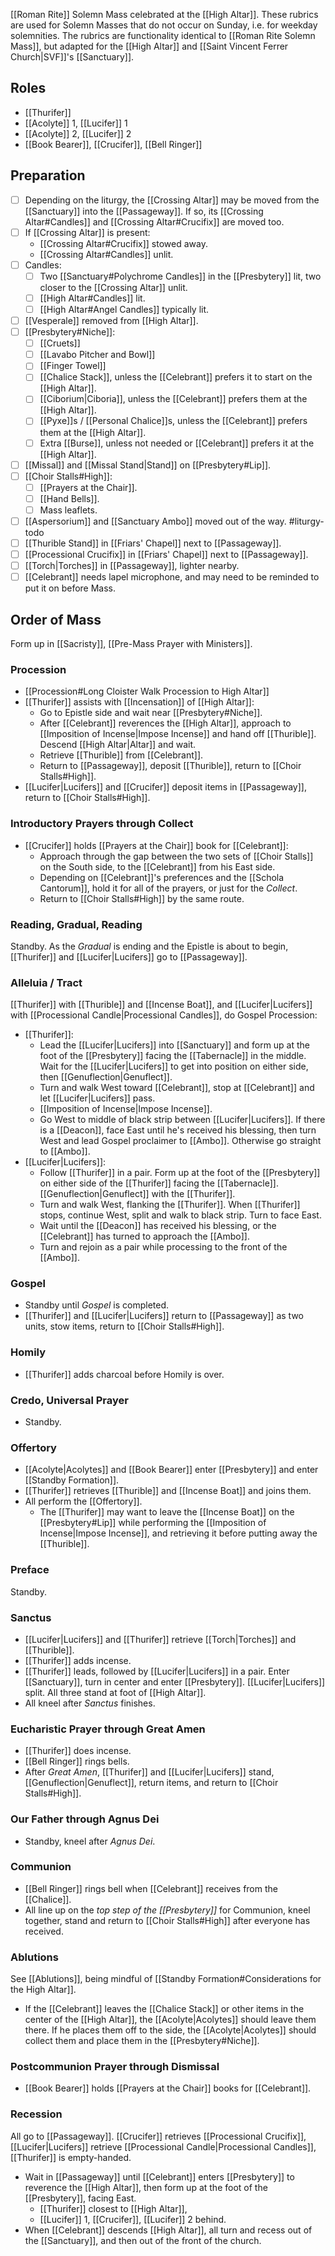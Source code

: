 [[Roman Rite]] Solemn Mass celebrated at the [[High Altar]]. These rubrics are used for Solemn Masses that do not occur on Sunday, i.e. for weekday solemnities. The rubrics are functionality identical to [[Roman Rite Solemn Mass]], but adapted for the [[High Altar]] and [[Saint Vincent Ferrer Church|SVF]]'s [[Sanctuary]].

## Roles
- [[Thurifer]]
- [[Acolyte]] 1, [[Lucifer]] 1
- [[Acolyte]] 2, [[Lucifer]] 2
- [[Book Bearer]], [[Crucifer]], [[Bell Ringer]]

## Preparation
- [ ] Depending on the liturgy, the [[Crossing Altar]] may be moved from the [[Sanctuary]] into the [[Passageway]]. If so, its [[Crossing Altar#Candles]] and [[Crossing Altar#Crucifix]] are moved too.
- [ ] If [[Crossing Altar]] is present:
	- [[Crossing Altar#Crucifix]] stowed away.
	- [[Crossing Altar#Candles]] unlit.
- [ ] Candles:
	- [ ] Two [[Sanctuary#Polychrome Candles]] in the [[Presbytery]] lit, two closer to the [[Crossing Altar]] unlit.
	- [ ] [[High Altar#Candles]] lit.
	- [ ] [[High Altar#Angel Candles]] typically lit.
- [ ] [[Vesperale]] removed from [[High Altar]].
- [ ] [[Presbytery#Niche]]:
	- [ ] [[Cruets]]
	- [ ] [[Lavabo Pitcher and Bowl]]
	- [ ] [[Finger Towel]]
	- [ ] [[Chalice Stack]], unless the [[Celebrant]] prefers it to start on the [[High Altar]].
	- [ ] [[Ciborium|Ciboria]], unless the [[Celebrant]] prefers them at the [[High Altar]].
	- [ ] [[Pyxe]]s / [[Personal Chalice]]s, unless the [[Celebrant]] prefers them at the [[High Altar]].
	- [ ] Extra [[Burse]], unless not needed or [[Celebrant]] prefers it at the [[High Altar]].
- [ ] [[Missal]] and [[Missal Stand|Stand]] on [[Presbytery#Lip]].
- [ ] [[Choir Stalls#High]]:
	- [ ] [[Prayers at the Chair]].
	- [ ] [[Hand Bells]].
	- [ ] Mass leaflets.
- [ ] [[Aspersorium]] and [[Sanctuary Ambo]] moved out of the way. #liturgy-todo 
- [ ] [[Thurible Stand]] in [[Friars' Chapel]] next to [[Passageway]].
- [ ] [[Processional Crucifix]] in [[Friars' Chapel]] next to [[Passageway]].
- [ ] [[Torch|Torches]] in [[Passageway]], lighter nearby.
- [ ] [[Celebrant]] needs lapel microphone, and may need to be reminded to put it on before Mass.

## Order of Mass
Form up in [[Sacristy]], [[Pre-Mass Prayer with Ministers]].

### Procession
- [[Procession#Long Cloister Walk Procession to High Altar]]
- [[Thurifer]] assists with [[Incensation]] of [[High Altar]]:
	- Go to Epistle side and wait near [[Presbytery#Niche]].
	- After [[Celebrant]] reverences the [[High Altar]], approach to [[Imposition of Incense|Impose Incense]] and hand off [[Thurible]]. Descend [[High Altar|Altar]] and wait.
	- Retrieve [[Thurible]] from [[Celebrant]].
	- Return to [[Passageway]], deposit [[Thurible]], return to [[Choir Stalls#High]].
- [[Lucifer|Lucifers]] and [[Crucifer]] deposit items in [[Passageway]], return to [[Choir Stalls#High]].

### Introductory Prayers through Collect
- [[Crucifer]] holds [[Prayers at the Chair]] book for [[Celebrant]]:
	- Approach through the gap between the two sets of [[Choir Stalls]] on the South side, to the [[Celebrant]] from his East side.
	- Depending on [[Celebrant]]'s preferences and the [[Schola Cantorum]], hold it for all of the prayers, or just for the _Collect_.
	- Return to [[Choir Stalls#High]] by the same route.

### Reading, Gradual, Reading
Standby. As the _Gradual_ is ending and the Epistle is about to begin, [[Thurifer]] and [[Lucifer|Lucifers]] go to [[Passageway]].

### Alleluia / Tract
[[Thurifer]] with [[Thurible]] and [[Incense Boat]], and [[Lucifer|Lucifers]] with [[Processional Candle|Processional Candles]], do Gospel Procession:

- [[Thurifer]]:
	- Lead the [[Lucifer|Lucifers]] into [[Sanctuary]] and form up at the foot of the [[Presbytery]] facing the [[Tabernacle]] in the middle. Wait for the [[Lucifer|Lucifers]] to get into position on either side, then [[Genuflection|Genuflect]].
	- Turn and walk West toward [[Celebrant]], stop at [[Celebrant]] and let [[Lucifer|Lucifers]] pass.
	- [[Imposition of Incense|Impose Incense]].
	- Go West to middle of black strip between [[Lucifer|Lucifers]]. If there is a [[Deacon]], face East until he's received his blessing, then turn West and lead Gospel proclaimer to [[Ambo]]. Otherwise go straight to [[Ambo]].
- [[Lucifer|Lucifers]]:
	- Follow [[Thurifer]] in a pair. Form up at the foot of the [[Presbytery]] on either side of the [[Thurifer]] facing the [[Tabernacle]]. [[Genuflection|Genuflect]] with the [[Thurifer]].
	- Turn and walk West, flanking the [[Thurifer]]. When [[Thurifer]] stops, continue West, split and walk to black strip. Turn to face East.
	- Wait until the [[Deacon]] has received his blessing, or the [[Celebrant]] has turned to approach the [[Ambo]].
	- Turn and rejoin as a pair while processing to the front of the [[Ambo]].

### Gospel
- Standby until _Gospel_ is completed.
- [[Thurifer]] and [[Lucifer|Lucifers]] return to [[Passageway]] as two units, stow items, return to [[Choir Stalls#High]]. 

### Homily
- [[Thurifer]] adds charcoal before Homily is over.

### Credo, Universal Prayer
- Standby.

### Offertory
- [[Acolyte|Acolytes]] and [[Book Bearer]] enter [[Presbytery]] and enter [[Standby Formation]]. 
- [[Thurifer]] retrieves [[Thurible]] and [[Incense Boat]] and joins them.
- All perform the [[Offertory]].
	- The [[Thurifer]] may want to leave the [[Incense Boat]] on the [[Presbytery#Lip]] while performing the [[Imposition of Incense|Impose Incense]], and retrieving it before putting away the [[Thurible]].

### Preface
Standby.

### Sanctus
- [[Lucifer|Lucifers]] and [[Thurifer]] retrieve [[Torch|Torches]] and [[Thurible]].
- [[Thurifer]] adds incense.
- [[Thurifer]] leads, followed by [[Lucifer|Lucifers]] in a pair. Enter [[Sanctuary]], turn in center and enter [[Presbytery]]. [[Lucifer|Lucifers]] split. All three stand at foot of [[High Altar]].
- All kneel after _Sanctus_ finishes.

### Eucharistic Prayer through Great Amen
- [[Thurifer]] does incense.
- [[Bell Ringer]] rings bells.
- After _Great Amen_, [[Thurifer]] and [[Lucifer|Lucifers]] stand, [[Genuflection|Genuflect]], return items, and return to [[Choir Stalls#High]].

### Our Father through Agnus Dei
- Standby, kneel after _Agnus Dei_.

### Communion
- [[Bell Ringer]] rings bell when [[Celebrant]] receives from the [[Chalice]].
- All line up on the _top step of the [[Presbytery]]_ for Communion, kneel together, stand and return to [[Choir Stalls#High]] after everyone has received.

### Ablutions
See [[Ablutions]], being mindful of [[Standby Formation#Considerations for the High Altar]].

- If the [[Celebrant]] leaves the [[Chalice Stack]] or other items in the center of the [[High Altar]], the [[Acolyte|Acolytes]] should leave them there. If he places them off to the side, the [[Acolyte|Acolytes]] should collect them and place them in the [[Presbytery#Niche]].

### Postcommunion Prayer through Dismissal
- [[Book Bearer]] holds [[Prayers at the Chair]] books for [[Celebrant]].

### Recession
All go to [[Passageway]]. [[Crucifer]] retrieves [[Processional Crucifix]], [[Lucifer|Lucifers]] retrieve [[Processional Candle|Processional Candles]], [[Thurifer]] is empty-handed.

- Wait in [[Passageway]] until [[Celebrant]] enters [[Presbytery]] to reverence the [[High Altar]], then form up at the foot of the [[Presbytery]], facing East.
	- [[Thurifer]] closest to [[High Altar]],
	- [[Lucifer]] 1, [[Crucifer]], [[Lucifer]] 2 behind.
- When [[Celebrant]] descends [[High Altar]], all turn and recess out of the [[Sanctuary]], and then out of the front of the church.